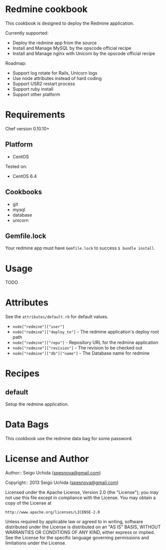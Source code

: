 # Redmine cookbook
This cookbook is designed to deploy the Redmine application.

Currently supported:

* Deploy the redmine app from the source
* Install and Manage MySQL by the opscode official recipe
* Install and Manage nginx with Unicorn by the opscode official recipe

Roadmap:

* Support log rotate for Rails, Unicorn logs
* Use node attributes instead of hard coding
* Support USR2 restart process
* Support ruby install
* Support other platform

# Requirements
Chef version 0.10.10+

## Platform

* CentOS

Tested on:

* CentOS 6.4

## Cookbooks

* git
* mysql
* database
* unicorn

## Gemfile.lock
Your redmine app must have `Gemfile.lock` to success `$ bundle install`.

# Usage
TODO

# Attributes
See the `attributes/default.rb` for default values.

* `node["redmine"]["user"]`
* `node["redmine"]["deploy_to"]` - The redmine application's deploy root path
* `node["redmine"]["repo"]` - Repository URL for the redmine application
* `node["redmine"]["revision"]` - The revision to be checked out
* `node["redmine"]["db"]["name"]` - The Database name for redmine

# Recipes
## default
Setup the redmine application.

# Data Bags
This cookbook use the redmine data bag for some password.

# License and Author

Author:: Seigo Uchida (<spesnova@gmail.com>)

Copyright:: 2013 Seigo Uchida (<spesnova@gmail.com>)

Licensed under the Apache License, Version 2.0 (the "License"); you may not use this file except in compliance with the License. You may obtain a copy of the License at

```
http://www.apache.org/licenses/LICENSE-2.0
```

Unless required by applicable law or agreed to in writing, software distributed under the License is distributed on an "AS IS" BASIS, WITHOUT WARRANTIES OR CONDITIONS OF ANY KIND, either express or implied. See the License for the specific language governing permissions and limitations under the License.
